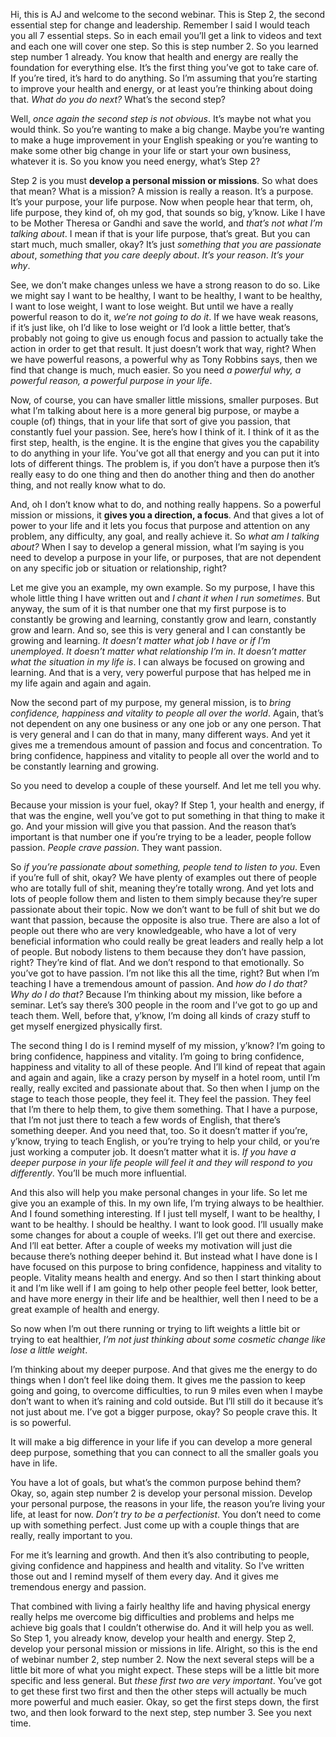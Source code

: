 Hi, this is AJ and welcome to the second webinar. This is Step 2, the second essential step for change and leadership. Remember I said I would teach you all 7 essential steps. So in each email you’ll get a link to videos and text and each one will cover one step. So this is step number 2. So you learned step number 1 already. You know that health and energy are really the foundation for everything else. It’s the first thing you’ve got to take care of. If you’re tired, it’s hard to do anything. So I’m assuming that you’re starting to improve your health and energy, or at least you’re thinking about doing that. *What do you do next?* What’s the second step?

Well, *once again the second step is not obvious*. It’s maybe not what you would think. So you’re wanting to make a big change. Maybe you’re wanting to make a huge improvement in your English speaking or you’re wanting to make some other big change in your life or start your own business, whatever it is. So you know you need energy, what’s Step 2?

Step 2 is you must **develop a personal mission or missions**. So what does that mean? What is a mission? A mission is really a reason. It’s a purpose. It’s your purpose, your life purpose. Now when people hear that term, oh, life purpose, they kind of, oh my god, that sounds so big, y’know. Like I have to be Mother Theresa or Gandhi and save the world, and *that’s not what I’m talking about*. I mean if that is your life purpose, that’s great. But you can start much, much smaller, okay? It’s just *something that you are passionate about*, *something that you care deeply about*. *It’s your reason*. *It’s your why*.

See, we don’t make changes unless we have a strong reason to do so. Like we might say I want to be healthy, I want to be healthy, I want to be healthy, I want to lose weight, I want to lose weight. But until we have a really powerful reason to do it, *we’re not going to do it*. If we have weak reasons, if it’s just like, oh I’d like to lose weight or I’d look a little better, that’s probably not going to give us enough focus and passion to actually take the action in order to get that result. It just doesn’t work that way, right? When we have powerful reasons, a powerful why as Tony Robbins says, then we find that change is much, much easier. So you need *a powerful why, a powerful reason, a powerful purpose in your life*.

Now, of course, you can have smaller little missions, smaller purposes. But what I’m talking about here is a more general big purpose, or maybe a couple (of) things, that in your life that sort of give you passion, that constantly fuel your passion. See, here’s how I think of it. I think of it as the first step, health, is the engine. It is the engine that gives you the capability to do anything in your life. You’ve got all that energy and you can put it into lots of different things. The problem is, if you don’t have a purpose then it’s really easy to do one thing and then do another thing and then do another thing, and not really know what to do.

And, oh I don’t know what to do, and nothing really happens. So a powerful mission or missions, it **gives you a direction, a focus**. And that gives a lot of power to your life and it lets you focus that purpose and attention on any problem, any difficulty, any goal, and really achieve it. So *what am I talking about?* When I say to develop a general mission, what I’m saying is you need to develop a purpose in your life, or purposes, that are not dependent on any specific job or situation or relationship, right?

Let me give you an example, my own example. So my purpose, I have this whole little thing I have written out and *I chant it when I run sometimes*. But anyway, the sum of it is that number one that my first purpose is to constantly be growing and learning, constantly grow and learn, constantly grow and learn. And so, see this is very general and I can constantly be growing and learning. *It doesn’t matter what job I have or if I’m unemployed*. *It doesn’t matter what relationship I’m in*. *It doesn’t matter what the situation in my life is*. I can always be focused on growing and learning. And that is a very, very powerful purpose that has helped me in my life again and again and again.

Now the second part of my purpose, my general mission, is to *bring confidence, happiness and vitality to people all over the world*. Again, that’s not dependent on any one business or any one job or any one person. That is very general and I can do that in many, many different ways. And yet it gives me a tremendous amount of passion and focus and concentration. To bring confidence, happiness and vitality to people all over the world and to be constantly learning and growing.

So you need to develop a couple of these yourself. And let me tell you why.

Because your mission is your fuel, okay? If Step 1, your health and energy, if that was the engine, well you’ve got to put something in that thing to make it go. And your mission will give you that passion. And the reason that’s important is that number one if you’re trying to be a leader, people follow passion. *People crave passion*. They want passion.

So *if you’re passionate about something, people tend to listen to you*. Even if you’re full of shit, okay? We have plenty of examples out there of people who are totally full of shit, meaning they’re totally wrong. And yet lots and lots of people follow them and listen to them simply because they’re super passionate about their topic. Now we don’t want to be full of shit but we do want that passion, because the opposite is also true. There are also a lot of people out there who are very knowledgeable, who have a lot of very beneficial information who could really be great leaders and really help a lot of people. But nobody listens to them because they don’t have passion, right? They’re kind of flat. And we don’t respond to that emotionally. So you’ve got to have passion. I’m not like this all the time, right? But when I’m teaching I have a tremendous amount of passion. And *how do I do that?* *Why do I do that?* Because I’m thinking about my mission, like before a seminar. Let’s say there’s 300 people in the room and I’ve got to go up and teach them. Well, before that, y’know, I’m doing all kinds of crazy stuff to get myself energized physically first.

The second thing I do is I remind myself of my mission, y’know? I’m going to bring confidence, happiness and vitality. I’m going to bring confidence, happiness and vitality to all of these people. And I’ll kind of repeat that again and again and again, like a crazy person by myself in a hotel room, until I’m really, really excited and passionate about that. So then when I jump on the stage to teach those people, they feel it. They feel the passion. They feel that I’m there to help them, to give them something. That I have a purpose, that I’m not just there to teach a few words of English, that there’s something deeper. And you need that, too. So it doesn’t matter if you’re, y’know, trying to teach English, or you’re trying to help your child, or you’re just working a computer job. It doesn’t matter what it is. *If you have a deeper purpose in your life people will feel it and they will respond to you differently*. You’ll be much more influential.

And this also will help you make personal changes in your life. So let me give you an example of this. In my own life, I’m trying always to be healthier. And I found something interesting. If I just tell myself, I want to be healthy, I want to be healthy. I should be healthy. I want to look good. I’ll usually make some changes for about a couple of weeks. I’ll get out there and exercise. And I’ll eat better. After a couple of weeks my motivation will just die because there’s nothing deeper behind it. But instead what I have done is I have focused on this purpose to bring confidence, happiness and vitality to people. Vitality means health and energy. And so then I start thinking about it and I’m like well if I am going to help other people feel better, look better, and have more energy in their life and be healthier, well then I need to be a great example of health and energy.

So now when I’m out there running or trying to lift weights a little bit or trying to eat healthier, *I’m not just thinking about some cosmetic change like lose a little weight*.

I’m thinking about my deeper purpose. And that gives me the energy to do things when I don’t feel like doing them. It gives me the passion to keep going and going, to overcome difficulties, to run 9 miles even when I maybe don’t want to when it’s raining and cold outside. But I’ll still do it because it’s not just about me. I’ve got a bigger purpose, okay? So people crave this. It is so powerful.

It will make a big difference in your life if you can develop a more general deep purpose, something that you can connect to all the smaller goals you have in life.

You have a lot of goals, but what’s the common purpose behind them? Okay, so, again step number 2 is develop your personal mission. Develop your personal purpose, the reasons in your life, the reason you’re living your life, at least for now. *Don’t try to be a perfectionist*. You don’t need to come up with something perfect. Just come up with a couple things that are really, really important to you.

For me it’s learning and growth. And then it’s also contributing to people, giving confidence and happiness and health and vitality. So I’ve written those out and I remind myself of them every day. And it gives me tremendous energy and passion.

That combined with living a fairly healthy life and having physical energy really helps me overcome big difficulties and problems and helps me achieve big goals that I couldn’t otherwise do. And it will help you as well. So Step 1, you already know, develop your health and energy. Step 2, develop your personal mission or missions in life. Alright, so this is the end of webinar number 2, step number 2. Now the next several steps will be a little bit more of what you might expect. These steps will be a little bit more specific and less general. But *these first two are very important*. You’ve got to get these first two first and then the other steps will actually be much more powerful and much easier. Okay, so get the first steps down, the first two, and then look forward to the next step, step number 3. See you next time.